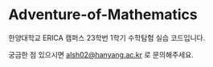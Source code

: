 # Adventure-of-Mathematics
한양대학교 ERICA 캠퍼스 23학번 1학기 수학탐험 실습 코드입니다.

궁금한 점 있으시면 alsh02@hanyang.ac.kr 로 문의해주세요.
